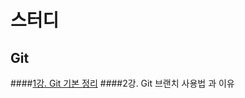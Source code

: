 # 스터디
## Git
####[1강. Git 기본 정리](https://github.com/JustBasicPro/Study/tree/main/Git/1%EA%B0%95)
####2강. Git 브랜치 사용법 과 이유

